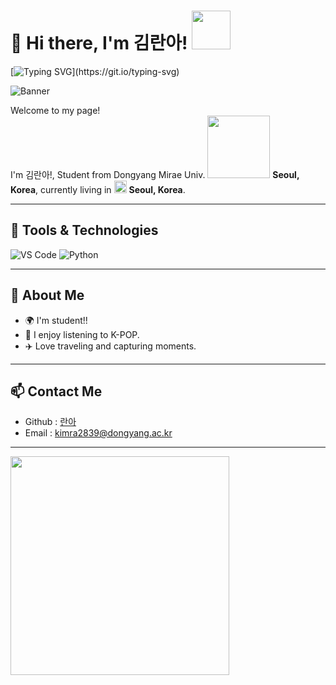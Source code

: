 # 👋 Hi there, I'm 김란아! <img src ="https://github.com/images/mona-whisper.gif" width="62" height="62"/>

[![Typing SVG](https://readme-typing-svg.herokuapp.com?font=Fira+Code&weight=600&size=24&duration=3000&pause=1000&color=FF00BF&width=435&lines=Hi%2C+Welcome+to+란아's+world!;Welcome+to+my+profile!)](https://git.io/typing-svg)

![Banner](banner.jpg)

<p>Welcome to my page! </br> I'm 김란아!, Student from Dongyang Mirae Univ. <img src="https://user-images.githubusercontent.com/70050528/189471018-8842fb25-8d8f-4d4a-8d63-40d57adf352c.png" width="100"/> <b>Seoul, Korea</b>, currently living in <img src="https://user-images.githubusercontent.com/70050528/189471349-b61089ef-38fa-4c0a-acd5-776f094f0809.png" width="20"/> <b>Seoul, Korea</b>. </p>

---

## 🔧 Tools & Technologies
![VS Code](https://img.shields.io/badge/VSCode-Preferred-lightblue?style=for-the-badge&logo=visual-studio-code)
![Python](https://img.shields.io/badge/Python-Expert-blue?style=for-the-badge&logo=python)

---




## 🌱 About Me
- 🌍 I'm student!!
- 🎵 I enjoy listening to K-POP.
- ✈️ Love traveling and capturing moments.

---

## 📫 Contact Me
- Github : [란아](https://github.com/kra2839/)
- Email : [kimra2839@dongyang.ac.kr](kimra@dongyang.ac.kr)  

---  
  
<img src="https://media.giphy.com/media/NytMLKyiaIh6VH9SPm/giphy.gif?cid=790b76114go40g6180qwmjpwseliz144sboff6b8bi99ze2d&ep=v1_gifs_search&rid=giphy.gif&ct=g" width="350" />
